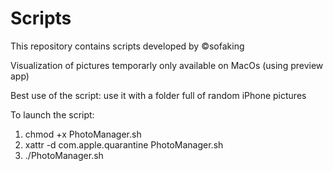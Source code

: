 # Scripts
This repository contains scripts developed by ©sofaking




Visualization of pictures temporarly only available on MacOs (using preview app)

Best use of the script: use it with a folder full of random iPhone pictures

To launch the script:


1) chmod +x PhotoManager.sh
2) xattr -d com.apple.quarantine PhotoManager.sh
3) ./PhotoManager.sh
